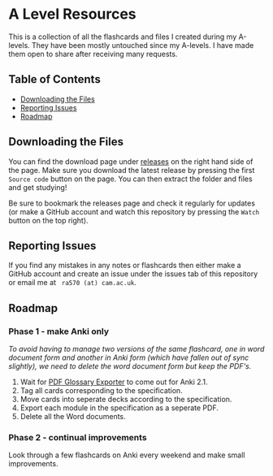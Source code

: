 # A Level Resources
This is a collection of all the flashcards and files I created during my A-levels. They have been mostly untouched since my A-levels. I have made them open to share after receiving many requests.

## Table of Contents
- [Downloading the Files](#downloading-the-files)
- [Reporting Issues](#reporting-issues)
- [Roadmap](#roadmap)

## Downloading the Files
You can find the download page under [releases](https://github.com/RehmanAmjad/a-level-resources/releases) on the right hand side of the page. Make sure you download the latest release by pressing the first  `Source code` button on the page. You can then extract the folder and files and get studying!

Be sure to bookmark the releases page and check it regularly for updates (or make a GitHub account and watch this repository by pressing the `Watch` button on the top right).

## Reporting Issues
If you find any mistakes in any notes or flashcards then either make a GitHub account and create an issue under the issues tab of this repository or email me at ` ra570 (at) cam.ac.uk`.

## Roadmap
### Phase 1 - make Anki only
_To avoid having to manage two versions of the same flashcard, one in word document form and another in Anki form (which have fallen out of sync slightly), we need to delete the word document form but keep the PDF's._

1. Wait for [PDF Glossary Exporter](https://ankiweb.net/shared/info/1334168683) to come out for Anki 2.1.
2. Tag all cards corresponding to the specification.
3. Move cards into seperate decks according to the specification.
4. Export each module in the specification as a seperate PDF.
5. Delete all the Word documents.

### Phase 2 - continual improvements
Look through a few flashcards on Anki every weekend and make small improvements.
